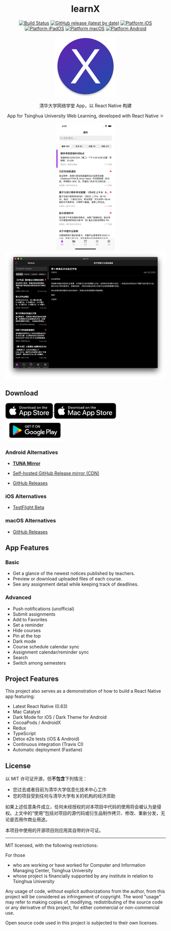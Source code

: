 <div align="center">

<h1>learnX</h1>

[![Build Status](https://travis-ci.com/robertying/learnX.svg?branch=master)](https://travis-ci.com/robertying/learnX)
[![GitHub release (latest by date)](https://img.shields.io/github/v/release/robertying/learnX)](https://github.com/robertying/learnX/releases)
[![Platform iOS](https://img.shields.io/badge/platform-ios-brightgreen)](https://apps.apple.com/cn/app/learnx/id1459073115#?platform=iphone)
[![Platform iPadOS](https://img.shields.io/badge/platform-ipados-brightgreen)](https://apps.apple.com/cn/app/learnx/id1459073115#?platform=ipad)
[![Platform macOS](https://img.shields.io/badge/platform-macos-brightgreen)](https://apps.apple.com/cn/app/learnx/id1459073115#?platform=mac)
[![Platform Android](https://img.shields.io/badge/platform-android-brightgreen)](https://play.google.com/store/apps/details?id=io.robertying.learnx)

![logo](./docs/logo.png)

清华大学网络学堂 App，以 React Native 构建

App for Tsinghua University Web Learning, developed with React Native ⚛️

<div align="center">
    <img src="./docs/screenshots/1.png" height="400" />
    <img src="./docs/screenshots/6.png" height="400" />
</div>

</div>

## Download

<a href='https://apps.apple.com/cn/app/learnx/id1459073115#?platform=iphone'>
    <img align="center" height=50 alt='Download on the App Store' src='docs/assets/Download_on_the_App_Store_Badge_US-UK_RGB_blk_092917.svg' />
</a>
<a href='https://apps.apple.com/cn/app/learnx/id1459073115#?platform=mac'>
    <img align="center" height=50 alt='Download on the Mac App Store' src='docs/assets/Download_on_the_Mac_App_Store_Badge_US-UK_RGB_blk_092917.svg' />
</a>
<a href='https://play.google.com/store/apps/details?id=io.robertying.learnx'>
    <img align="center" height=72 alt='Get it on Google Play' src='docs/assets/google-play-badge.svg' />
</a>

### Android Alternatives

- **[TUNA Mirror](https://mirrors.tuna.tsinghua.edu.cn/github-release/robertying/learnX)**

- [Self-hosted GitHub Release mirror (CDN)](https://app.robertying.io/download/learnX)

- [GitHub Releases](https://github.com/robertying/learnX/releases)

### iOS Alternatives

- [TestFlight Beta](https://testflight.apple.com/join/5SPCH86w)

### macOS Alternatives

- [GitHub Releases](https://github.com/robertying/learnX/releases)

## App Features

### Basic

- Get a glance of the newest notices published by teachers.
- Preview or download uploaded files of each course.
- See any assignment detail while keeping track of deadlines.

### Advanced

- Push notifications (unofficial)
- Submit assignments
- Add to Favorites
- Set a reminder
- Hide courses
- Pin at the top
- Dark mode
- Course schedule calendar sync
- Assignment calendar/reminder sync
- Search
- Switch among semesters

## Project Features

This project also serves as a demonstration of how to build a React Native app featuring:

- Latest React Native (0.63)
- Mac Catalyst
- Dark Mode for iOS / Dark Theme for Android
- CocoaPods / AndroidX
- Redux
- TypeScript
- Detox e2e tests (iOS & Android)
- Continuous integration (Travis CI)
- Automatic deployment (Fastlane)

## License

以 MIT 许可证开源，但**不包含**下列情况：

- 您过去或者目前为清华大学信息化技术中心工作
- 您的项目受到任何与清华大学有关的机构的经济资助

如果上述任意条件成立，任何未经授权的对本项目中代码的使用将会被认为是侵权。上文中的“使用”包括对项目的源代码或衍生品制作拷贝、修改、重新分发，无论是否用作商业用途。

本项目中使用的开源项目则应用其自带的许可证。

---

MIT licensed, with the following restrictions:

For those

- who are working or have worked for Computer and Information Managing Center, Tsinghua University
- whose project is financially supported by any institute in relation to Tsinghua University

Any usage of code, without explicit authorizations from the author, from this project will be considered as infringement of copyright. The word "usage" may refer to making copies of, modifying, redistributing of the source code or any derivative of this project, for either commercial or non-commercial use.

Open source code used in this project is subjected to their own licenses.
